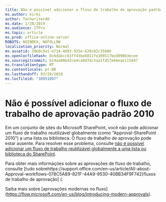 ```yaml
---
title: Não é possível adicionar o fluxo de trabalho de aprovação padrão 2010
ms.author: kirks
author: Techwriter40
ms.date: 1/28/2019
ms.audience: ITPro
ms.topic: article
ms.prod: office-online-server
ROBOTS: NOINDEX, NOFOLLOW
localization_priority: Normal
ms.assetid: 2060c9a1-e714-4d93-925e-629c82c35986
ms.openlocfilehash: 8c6dabcc63ff45be8811fe109517be3098b3ecee
ms.sourcegitcommit: b14aa00b42ce4ca9d7dc3aa1fd57e66eae115447
ms.translationtype: MT
ms.contentlocale: pt-BR
ms.lasthandoff: 03/28/2019
ms.locfileid: "30951097"
---
```

# <a name="cant-add-default-2010-approval-workflow"></a>Não é possível adicionar o fluxo de trabalho de aprovação padrão 2010

Em um conjunto de sites do Microsoft SharePoint, você não pode adicionar um fluxo de trabalho reutilizável globalmente (como "Approval-SharePoint 2010") a uma lista ou biblioteca. O fluxo de trabalho de aprovação pode estar ausente. Para resolver esse problema, consulte [não é possível adicionar um fluxo de trabalho reutilizável globalmente a uma lista ou biblioteca do SharePoint](https://support.microsoft.com/help/4467263/sharepoint-designer-2013-shows-empty-wfpub-library). 

Para obter mais informações sobre as aprovações de fluxo de trabalho, consulte [tudo sobrehttps://support.office.com/en-us/article/All-about-Approval-workflows-078C5A89-821F-44A9-9530-40BB34F9F742)fluxos de trabalho de aprovação] (. 
 
Saiba mais sobre [aprovações modernas no fluxo] (https://flow.microsoft.com/en-us/blog/introducing-modern-approvals). 
  